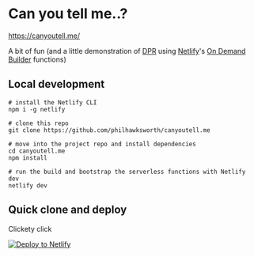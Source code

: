 # Can you tell me..?

https://canyoutell.me/

    
A bit of fun (and a little demonstration of <a href="https://jamstack.org/glossary/dpr/">DPR</a> using <a href="https://www.netlify.com/">Netlify</a>'s <a href="https://www.netlify.com/blog/2021/04/14/faster-builds-for-large-sites-on-netlify-with-on-demand-builders-now-in-early-access/#main">On Demand Builder</a> functions)


## Local development

```
# install the Netlify CLI
npm i -g netlify

# clone this repo
git clone https://github.com/philhawksworth/canyoutell.me

# move into the project repo and install dependencies
cd canyoutell.me
npm install

# run the build and bootstrap the serverless functions with Netlify dev
netlify dev
```
    
## Quick clone and deploy

Clickety click

[![Deploy to Netlify](https://www.netlify.com/img/deploy/button.svg)](https://app.netlify.com/start/deploy?repository=https://github.com/philhawksworth/canyoutell.me&utm_medium=social&utm_source=github&utm_campaign=devex-ph&utm_content=canyoutellme
)
    